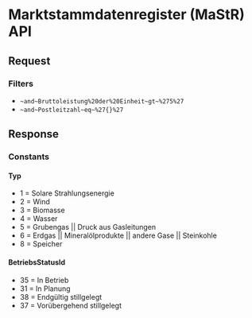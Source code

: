 # Marktstammdatenregister (MaStR) API

## Request
### Filters
- `~and~Bruttoleistung%20der%20Einheit~gt~%275%27`
- `~and~Postleitzahl~eq~%27{}%27`

## Response
### Constants
#### Typ
- 1 = Solare Strahlungsenergie
- 2 = Wind
- 3 = Biomasse
- 4 = Wasser
- 5 = Grubengas || Druck aus Gasleitungen
- 6 = Erdgas || Mineralölprodukte || andere Gase || Steinkohle
- 8 = Speicher

#### BetriebsStatusId
- 35 = In Betrieb
- 31 = In Planung
- 38 = Endgültig stillgelegt
- 37 = Vorübergehend stillgelegt